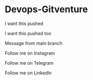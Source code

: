 # Devops-Gitventure

I want this pushed 

I want this pushed too

Message from main branch

Follow me on Instagram 

Follow me on Telegram

Follow me on LinkedIn